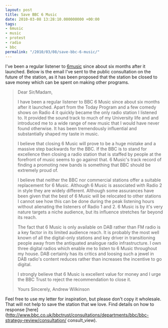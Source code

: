 ```yaml
---
layout: post
title: Save BBC 6 Music
date: 2010-03-08 13:28:10.000000000 +00:00
tags:
- 6music
- music
- protest
- radio
- bbc
permalink: "/2010/03/08/save-bbc-6-music/"
---
```

I've been a regular listener to [6music](http://www.bbc.co.uk/6music) since about six months after
it launched. Below is the email I've sent to the public consultation on the future of the station, as it has
been proposed that the station be closed to save money which can be spent on making other programs.

> Dear Sir/Madam,
>
> I have been a regular listener to BBC 6 Music since about six months after it launched. Apart from the
> Today Program and a few comedy shows on Radio 4 it quickly became the only radio station I listened to.
> It provided the sound track to much of my University life and and introduced me to a wide range of new
> music that I would have never found otherwise. It has been tremendously influential and substantially
> shaped my taste in music.
>
> I believe that closing 6 Music will prove to be a huge mistake and a massive step backwards for the BBC.
> If the BBC is to stand for excellence then closing a radio station that is staffed by people at the
> forefront of music seems to go against that. 6 Music's track record of finding a promoting new bands is
> something that BBC should be extremely proud of.
>
> I believe that neither the BBC nor commercial stations offer a suitable replacement for 6 Music. Although
> 6 Music is associated with Radio 2 in style they are widely different. Although some assurances have been
> given that the best of 6 Music will be relocated to other stations I cannot see how this can be done
> during the peak listening hours without alienating the listeners of Radio 1 and 2. 6 Music is by it's
> very nature targets a niche audience, but its influence stretches far beyond its reach.
>
> The fact that 6 Music is only available on DAB rather than FM radio is a key factor in its limited
> audience reach. It is probably the most well known of all the digital-only stations and key driver
> in transitioning people away from the antiquated analogue radio infrastructure. I own three digital
> radios which enable me to listen to 6 Music throughout my house. DAB certainly has its critics and
> loosing such a jewel in DAB radio's content reduces rather than increases the incentive to go digital.
>
> I strongly believe that 6 Music is excellent value for money and I urge the BBC Trust to reject the
> recommendation to close it.
>
> Yours Sincerely,
> Andrew Wilkinson

Feel free to use my letter for inspiration, but please don't copy it wholesale. That will not help to save the
station that we love. Find details on how to response
[here](http://www.bbc.co.uk/bbctrust/consultations/departments/bbc/bbc-strategy-review/consultation/
consult_view).
